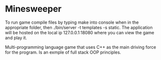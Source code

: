 # Minesweeper

To run game compile files by typing make into console when in the appropriate folder, then ./bin/server -t templates -s static. The application will be hosted on the local ip 127.0.0.1:18080 where you can view the game and play it.

Multi-programming language game that uses C++ as the main driving force for the program. Is an exmple of full stack OOP principles.
